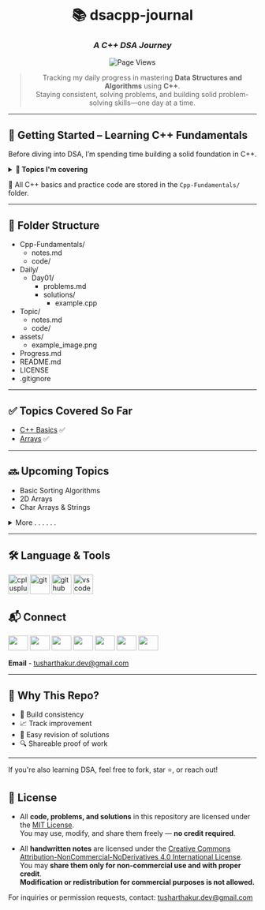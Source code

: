 <div align="center">

# 📚 **dsacpp-journal**  
### *A C++ DSA Journey*

![Page Views](https://hits.seeyoufarm.com/api/count/incr/badge.svg?url=https://github.com/tushar0i/dsacpp-journal&count_bg=%2379C83D&title_bg=%23555555&icon=github.svg&icon_color=%23FFFFFF&title=visits&edge_flat=false)

> Tracking my daily progress in mastering **Data Structures and Algorithms** using **C++**.  
> Staying consistent, solving problems, and building solid problem-solving skills—one day at a time.

</div>

---

## 📌 Getting Started – Learning C++ Fundamentals

Before diving into DSA, I’m spending time building a solid foundation in C++.

<details>
<summary><strong>🧠 Topics I'm covering</strong></summary>

- [Input/Output](../dsacpp-journal/Cpp-Fundamentals/notes.md)  
- [Variables and Data Types](../dsacpp-journal/Cpp-Fundamentals/notes.md) 
- [Operators and Expressions](../dsacpp-journal/Cpp-Fundamentals/notes.md)   
- [Conditional Statements](../dsacpp-journal/Cpp-Fundamentals/notes.md) 
- [Loops](../dsacpp-journal/Cpp-Fundamentals/notes.md) 
- [Functions](../dsacpp-journal/Cpp-Fundamentals/notes.md)  
- [Binary Number System](../dsacpp-journal/Cpp-Fundamentals/notes.md)  
- [Pointers and References](../dsacpp-journal/Cpp-Fundamentals/notes.md) 


</details>


📂 All C++ basics and practice code are stored in the `Cpp-Fundamentals/` folder.

---


## 📂 Folder Structure

- Cpp-Fundamentals/
    - notes.md  
    - code/
- Daily/
    - Day01/
        - problems.md  
        - solutions/
            - example.cpp
- Topic/
    - notes.md  
    - code/
- assets/
    - example_image.png
- Progress.md  
- README.md  
- LICENSE  
- .gitignore

---


## ✅ Topics Covered So Far


- [C++ Basics](Cpp-Fundamentals/notes.md) ✅  
- [Arrays](Arrays/README.md) ✅  

---

## 🔜 Upcoming Topics

- Basic Sorting Algorithms 
- 2D Arrays 
- Char Arrays & Strings  

<details>
  <summary>More . . . . . .</summary>

- Vectors 
- Bit Manipulation
- OOPS
- Recursion 
- Divide & Conquer  
- Time & Space Complexity  
- Backtracking 
- Linked List
- Queue
- Greedy Algorithms 
- Binary Trees  
- Binary Search Trees  
- Heaps  
- Hashing  
- Tries  
- Graphs  
- Dynamic Programming  
- Segment Trees  
</details>


---

## 🛠️ Language & Tools

   <a href="https://isocpp.org" target="_blank"><img src="https://cdn.jsdelivr.net/gh/devicons/devicon@latest/icons/cplusplus/cplusplus-plain.svg" alt="cplusplus" width="40" height="40"/></a>
  <a href="https://git-scm.com/" target="_blank"><img src="https://cdn.jsdelivr.net/gh/devicons/devicon@latest/icons/git/git-plain.svg" alt="git" width="40" height="40"/></a>
  <a href="https://www.github.com/" target="_blank"><img src="https://cdn.jsdelivr.net/gh/devicons/devicon@latest/icons/github/github-original-wordmark.svg" alt="github" width="40" height="40"/></a>
  <a href="https://code.visualstudio.com/" target="_blank">
            <img src="https://cdn.jsdelivr.net/gh/devicons/devicon@latest/icons/vscode/vscode-original-wordmark.svg" 
           alt="vs code" width="40" height="40"/></a>


## 📬 Connect

<p align="left">
  <a href="https://linkedin.com/in/tushar0i" target="_blank"><img src="https://raw.githubusercontent.com/rahuldkjain/github-profile-readme-generator/master/src/images/icons/Social/linked-in-alt.svg" height="30" width="40" /></a>
  <a href="https://discord.com/invite/8WTNGvJqU3" target="_blank"><img src="https://www.svgrepo.com/show/353655/discord-icon.svg" height="30" width="40" /></a>
  <a href="https://twitter.com/tushar0i" target="_blank"><img src="https://raw.githubusercontent.com/rahuldkjain/github-profile-readme-generator/master/src/images/icons/Social/twitter.svg" height="30" width="40" /></a>
  <a href="https://www.codechef.com/users/tushar0i" target="_blank"><img src="https://cdn.jsdelivr.net/npm/simple-icons@3.1.0/icons/codechef.svg" height="30" width="40" /></a>
  <a href="https://www.leetcode.com/tushar0i" target="_blank"><img src="https://raw.githubusercontent.com/rahuldkjain/github-profile-readme-generator/master/src/images/icons/Social/leet-code.svg" height="30" width="40" /></a>
  <a href="https://codeforces.com/profile/tushar0i" target="_blank"><img src="https://raw.githubusercontent.com/rahuldkjain/github-profile-readme-generator/master/src/images/icons/Social/codeforces.svg" height="30" width="40" /></a>
  <a href="https://auth.geeksforgeeks.org/user/tushar0i" target="_blank"><img src="https://raw.githubusercontent.com/rahuldkjain/github-profile-readme-generator/master/src/images/icons/Social/geeks-for-geeks.svg" height="30" width="40" /></a>
  
  **Email** - tusharthakur.dev@gmail.com
</p>


---
## 🚀 Why This Repo?

- 📅 Build consistency  
- 📈 Track improvement  
- 📓 Easy revision of solutions  
- 🔍 Shareable proof of work

---

If you're also learning DSA, feel free to fork, star ⭐️, or reach out!

## 📄 License

- All **code, problems, and solutions** in this repository are licensed under the [MIT License](./LICENSE).  
  You may use, modify, and share them freely — **no credit required**.

- All **handwritten notes** are licensed under the [Creative Commons Attribution-NonCommercial-NoDerivatives 4.0 International License](https://creativecommons.org/licenses/by-nc-nd/4.0/).  
  You may **share them only for non-commercial use and with proper credit**.  
  **Modification or redistribution for commercial purposes is not allowed.**

For inquiries or permission requests, contact: [tusharthakur.dev@gmail.com](mailto:tusharthakur.dev@gmail.com)

